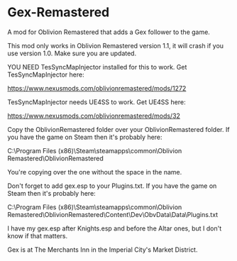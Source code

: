 # Gex-Remastered
A mod for Oblivion Remastered that adds a Gex follower to the game.

This mod only works in Oblivion Remastered version 1.1, it will crash if you use version 1.0. Make sure you are updated.

YOU NEED TesSyncMapInjector installed for this to work. Get TesSyncMapInjector here:

https://www.nexusmods.com/oblivionremastered/mods/1272

TesSyncMapInjector needs UE4SS to work. Get UE4SS here:

https://www.nexusmods.com/oblivionremastered/mods/32

Copy the OblivionRemastered folder over your OblivionRemastered folder. If you have the game on Steam then it's probably here:

C:\Program Files (x86)\Steam\steamapps\common\Oblivion Remastered\OblivionRemastered

You're copying over the one without the space in the name.

Don't forget to add gex.esp to your Plugins.txt. If you have the game on Steam then it's probably here:

C:\Program Files (x86)\Steam\steamapps\common\Oblivion Remastered\OblivionRemastered\Content\Dev\ObvData\Data\Plugins.txt

I have my gex.esp after Knights.esp and before the Altar ones, but I don't know if that matters.

Gex is at The Merchants Inn in the Imperial City's Market District.
